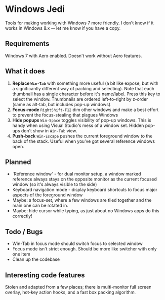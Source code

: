 Windows Jedi
============

Tools for making working with Windows 7 more friendly.
I don't know if it works in Windows 8.x -- let me know if you have a copy.

Requirements
------------
Windows 7 with Aero enabled. Doesn't work without Aero features.

What it does
------------
 1. **Replace `Win-Tab`** with something more useful (a bit like expose, but with a significantly different way of packing
   and selecting). Note that each thumbnail has a single character before it's name/label. Press this key to select the window.
   Thumbnails are ordered left-to-right by z-order (same as alt-tab, but includes pop-up windows).
 2. **Focus-mode** `RightShift-F12` dim other windows and make a best effort to prevent the focus-stealing that plagues Windows
 3. **Hide popups** `Win-Space` toggles visibility of pop-up windows. This is handy when using Visual Studio's mess of
   a window set. Hidden pop-ups don't show in `Win-Tab` view.
 4. **Push-back** `Win-Escape` pushes the current foreground window to the back of the stack. Useful when you've got several reference windows open.
 
Planned
-------
 * 'Reference window' - for dual monitor setup, a window marked reference always stays on the opposite monitor
   as the current focused window (so it's always visible to the side)
 * Keyboard navigation mode - display keyboard shortcuts to focus major aspects of the foreground window
 * Maybe: a focus-set, where a few windows are tiled together and the main one can be rotated in.
 * Maybe: hide cursor while typing, as just about no Windows apps do this correctly! 

Todo / Bugs
-----------
 * Win-Tab in focus mode should switch focus to selected window
 * Focus mode isn't strict enough. Should be more like switcher with only one item
 * Clean up the codebase

Interesting code features
-------------------------
Stolen and adapted from a few places; there is multi-monitor full screen overlay, hot-key action hooks, and a fast box packing algorithm.